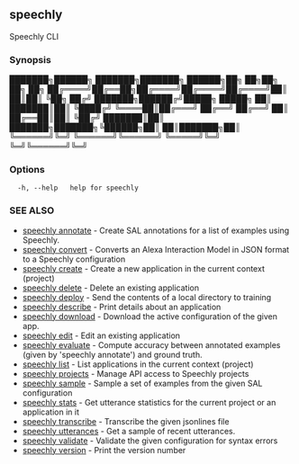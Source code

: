## speechly

Speechly CLI

### Synopsis


███████╗██████╗ ███████╗███████╗ ██████╗██╗  ██╗██╗  ██╗   ██╗
██╔════╝██╔══██╗██╔════╝██╔════╝██╔════╝██║  ██║██║  ╚██╗ ██╔╝
███████╗██████╔╝█████╗  █████╗  ██║     ███████║██║   ╚████╔╝
╚════██║██╔═══╝ ██╔══╝  ██╔══╝  ██║     ██╔══██║██║    ╚██╔╝
███████║██║     ███████╗███████╗╚██████╗██║  ██║███████╗██║
╚══════╝╚═╝     ╚══════╝╚══════╝ ╚═════╝╚═╝  ╚═╝╚══════╝╚═╝


### Options

```
  -h, --help   help for speechly
```

### SEE ALSO

* [speechly annotate](speechly_annotate.md)	 - Create SAL annotations for a list of examples using Speechly.
* [speechly convert](speechly_convert.md)	 - Converts an Alexa Interaction Model in JSON format to a Speechly configuration
* [speechly create](speechly_create.md)	 - Create a new application in the current context (project)
* [speechly delete](speechly_delete.md)	 - Delete an existing application
* [speechly deploy](speechly_deploy.md)	 - Send the contents of a local directory to training
* [speechly describe](speechly_describe.md)	 - Print details about an application
* [speechly download](speechly_download.md)	 - Download the active configuration of the given app.
* [speechly edit](speechly_edit.md)	 - Edit an existing application
* [speechly evaluate](speechly_evaluate.md)	 - Compute accuracy between annotated examples (given by 'speechly annotate') and ground truth.
* [speechly list](speechly_list.md)	 - List applications in the current context (project)
* [speechly projects](speechly_projects.md)	 - Manage API access to Speechly projects
* [speechly sample](speechly_sample.md)	 - Sample a set of examples from the given SAL configuration
* [speechly stats](speechly_stats.md)	 - Get utterance statistics for the current project or an application in it
* [speechly transcribe](speechly_transcribe.md)	 - Transcribe the given jsonlines file
* [speechly utterances](speechly_utterances.md)	 - Get a sample of recent utterances.
* [speechly validate](speechly_validate.md)	 - Validate the given configuration for syntax errors
* [speechly version](speechly_version.md)	 - Print the version number

